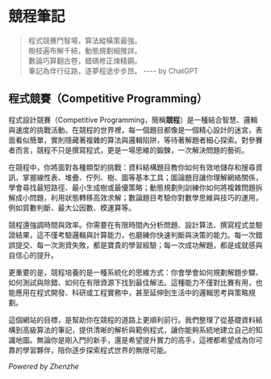 # 競程筆記

> 程式競賽鬥智場，算法縱橫策最強。  
> 樹枝遍布解千結，動態規劃細推詳。  
> 數論巧算翻古卷，錯碼修正煉精鋼。  
> 筆記為伴行征路，逐夢程途步步昂。
> ---- by ChatGPT

## 程式競賽（Competitive Programming）

程式設計競賽（Competitive Programming，簡稱**競程**）是一種結合智慧、邏輯與速度的挑戰活動。在競程的世界裡，每一個題目都像是一個精心設計的迷宮，表面看似簡單，實則隱藏著複雜的算法與邏輯陷阱，等待著解題者細心探索。對參賽者而言，競程不只是撰寫程式，更是一場思維的鍛鍊，一次解決問題的藝術。

在競程中，你將面對各種類型的挑戰：資料結構題目教你如何有效地儲存和搜尋資訊，掌握線性表、堆疊、佇列、樹、圖等基本工具；圖論題目讓你理解網絡關係，學會尋找最短路徑、最小生成樹或最優策略；動態規劃則訓練你如何將複雜問題拆解成小問題，利用狀態轉移高效求解；數論題目考驗你對數學思維與技巧的運用，例如質數判斷、最大公因數、模運算等。

競程還強調時間與效率。你需要在有限時間內分析問題、設計算法、撰寫程式並驗證結果，這不僅考驗邏輯與計算能力，也磨練你快速判斷與決策的能力。每一次錯誤提交、每一次測資失敗，都是寶貴的學習經驗；每一次成功解題，都是成就感與自信心的提升。

更重要的是，競程培養的是一種系統化的思維方式：你會學會如何規劃解題步驟、如何測試與除錯、如何在有限資源下找到最佳解法。這種能力不僅對比賽有用，也能應用在程式開發、科研或工程實務中，甚至延伸到生活中的邏輯思考與策略規劃。

這個網站的目標，是幫助你在競程的道路上更順利前行。我們整理了從基礎資料結構到高級算法的筆記，提供清晰的解析與範例程式，讓你能夠系統地建立自己的知識地圖。無論你是剛入門的新手，還是希望提升實力的高手，這裡都希望成為你可靠的學習夥伴，陪你逐步探索程式世界的無限可能。

*Powered by Zhenzhe*
